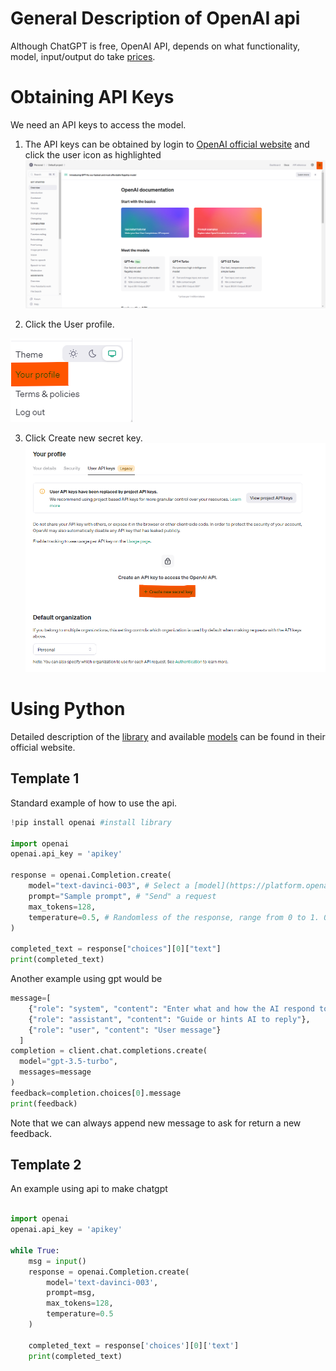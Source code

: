 # General Description of OpenAI api
Although ChatGPT is free, OpenAI API, depends on what functionality, model, input/output do take [prices](https://openai.com/api/pricing/).

# Obtaining API Keys

We need an API keys to access the model. 
1. The API keys can be obtained by login to [OpenAI official website](https://openai.com/) and click the user icon as highlighted
![alt text](APIKEY_STEP1.png)

2. Click the User profile.

![alt text](APIKEY_STEP2.png)

3. Click Create new secret key.
![alt text](APIKEY_STEP3.png)

# Using Python

Detailed description of the [library](https://platform.openai.com/docs/libraries/python-library) and available [models](https://platform.openai.com/docs/models) can be found in their official website. 

## Template 1

Standard example of how to use the api.

```python
!pip install openai #install library

import openai
openai.api_key = 'apikey'

response = openai.Completion.create(
    model="text-davinci-003", # Select a [model](https://platform.openai.com/docs/models)
    prompt="Sample prompt", # "Send" a request
    max_tokens=128,
    temperature=0.5, # Randomless of the response, range from 0 to 1. 0 implies more stable result; 1 implies a more unexpected result 
)

completed_text = response["choices"][0]["text"]
print(completed_text)
```

Another example using gpt would be

```python
message=[
    {"role": "system", "content": "Enter what and how the AI respond to you"},
    {"role": "assistant", "content": "Guide or hints AI to reply"},
    {"role": "user", "content": "User message"}
  ]
completion = client.chat.completions.create(
  model="gpt-3.5-turbo",
  messages=message
)
feedback=completion.choices[0].message
print(feedback)
```

Note that we can always append new message to ask for return a new feedback.

## Template 2

An example using api to make chatgpt

```python

import openai
openai.api_key = 'apikey'

while True:
    msg = input()
    response = openai.Completion.create(
        model='text-davinci-003',
        prompt=msg,
        max_tokens=128,
        temperature=0.5
    )

    completed_text = response['choices'][0]['text']
    print(completed_text)

```